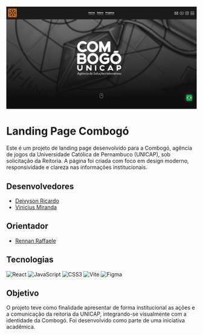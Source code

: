 
![Capa](/capa.png)

# Landing Page Combogó
Este é um projeto de landing page desenvolvido para a Combogó, agência de jogos da Universidade Católica de Pernambuco (UNICAP), sob solicitação da Reitoria. A página foi criada com foco em design moderno, responsividade e clareza nas informações institucionais.

## Desenvolvedores
- [Deivyson Ricardo](github.com/Deivyson05)
- [Vinicius Miranda](github.com/viniciussmiranda)

## Orientador
- [Rennan Raffaele](rennancr93)

## Tecnologias
![React](https://img.shields.io/badge/react-16141f?style=for-the-badge&logo=react&logoColor=0E76A8)
![JavaScript](https://img.shields.io/badge/javascript-16141f?style=for-the-badge&logo=javascript&logoColor=0E76A8)
![CSS3](https://img.shields.io/badge/css3-16141f?style=for-the-badge&logo=css&logoColor=0E76A8)
![Vite](https://img.shields.io/badge/vite-16141f?style=for-the-badge&logo=vite&logoColor=0E76A8)
![Figma](https://img.shields.io/badge/figma-16141f?style=for-the-badge&logo=figma&logoColor=0E76A8)

## Objetivo
O projeto teve como finalidade apresentar de forma institucional as ações e a comunicação da reitoria da UNICAP, integrando-se visualmente com a identidade da Combogó. Foi desenvolvido como parte de uma iniciativa acadêmica.

